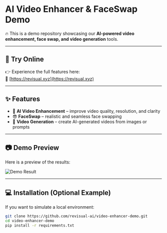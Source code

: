 # AI Video Enhancer & FaceSwap Demo

🔥 This is a demo repository showcasing our **AI-powered video enhancement, face swap, and video generation** tools.

---

## 🚀 Try Online
👉 Experience the full features here:  
🔗 [https://revisual.xyz](https://revisual.xyz)

---

## ✨ Features
- 🎥 **AI Video Enhancement** – improve video quality, resolution, and clarity  
- 😎 **FaceSwap** – realistic and seamless face swapping  
- 🧠 **Video Generation** – create AI-generated videos from images or prompts  

---

## 📷 Demo Preview
Here is a preview of the results:

![Demo Result](./demo/before_after.png)

---

## 💻 Installation (Optional Example)
If you want to simulate a local environment:

```bash
git clone https://github.com/revisual-ai/video-enhancer-demo.git
cd video-enhancer-demo
pip install -r requirements.txt
